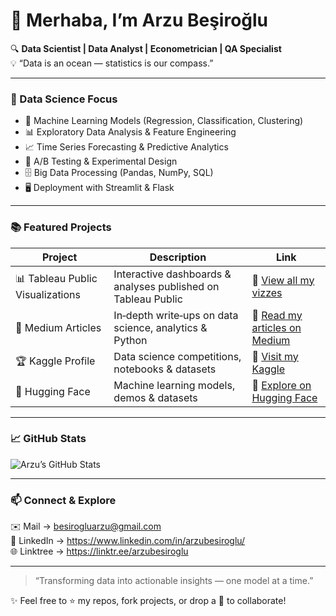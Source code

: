 # 👋 Merhaba, I’m Arzu Beşiroğlu

🔍 **Data Scientist | Data Analyst | Econometrician | QA Specialist**  
💡 “Data is an ocean — statistics is our compass.”

---

### 🚀 Data Science Focus

- 🔬 Machine Learning Models (Regression, Classification, Clustering)  
- 📊 Exploratory Data Analysis & Feature Engineering  
- 📈 Time Series Forecasting & Predictive Analytics  
- 🧪 A/B Testing & Experimental Design  
- 🗄️ Big Data Processing (Pandas, NumPy, SQL)  
- 🖥️ Deployment with Streamlit & Flask

---

### 📚 Featured Projects

| Project | Description | Link |
|---------|-------------|------|
| 📊 Tableau Public Visualizations | Interactive dashboards & analyses published on Tableau Public | 🔗 [View all my vizzes](https://public.tableau.com/app/profile/arzubesiroglu/vizzes) |
| 📖 Medium Articles | In‑depth write‑ups on data science, analytics & Python | 🔗 [Read my articles on Medium](https://medium.com/@besirogluarzu) |
| 🏆 Kaggle Profile | Data science competitions, notebooks & datasets | 🔗 [Visit my Kaggle](https://www.kaggle.com/arzubesiroglu) |
| 🤗 Hugging Face | Machine learning models, demos & datasets | 🔗 [Explore on Hugging Face](https://huggingface.co/arzubesiroglu) |

---

### 📈 GitHub Stats

![Arzu’s GitHub Stats](https://github-readme-stats.vercel.app/api?username=arzubesiroglu&show_icons=true&theme=default)

---

### 📫 Connect & Explore

✉️ Mail     →  besirogluarzu@gmail.com  
🔗 LinkedIn → https://www.linkedin.com/in/arzubesiroglu/  
🌐 Linktree → https://linktr.ee/arzubesiroglu

---

> “Transforming data into actionable insights — one model at a time.”  

✨ Feel free to ⭐ my repos, fork projects, or drop a 👋 to collaborate!
